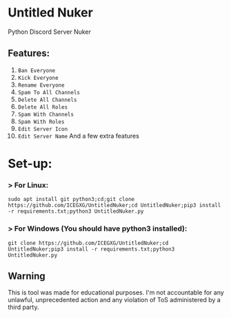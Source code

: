 # Untitled Nuker
Python Discord Server Nuker

## Features:
1. `Ban Everyone`
2. `Kick Everyone`
3. `Rename Everyone`
4. `Spam To All Channels`
5. `Delete All Channels`
6. `Delete All Roles`
7. `Spam With Channels`
8. `Spam With Roles`
9. `Edit Server Icon`
10. `Edit Server Name`
And a few extra features

# Set-up: 
### > For Linux:  
```
sudo apt install git python3;cd;git clone https://github.com/ICEGXG/UntitledNuker;cd UntitledNuker;pip3 install -r requirements.txt;python3 UntitledNuker.py
```
### > For Windows (You should have python3 installed):
```
git clone https://github.com/ICEGXG/UntitledNuker;cd UntitledNuker;pip3 install -r requirements.txt;python3 UntitledNuker.py
```

## Warning
This is tool was made for educational purposes. I'm not accountable for any unlawful, unprecedented action and any violation of ToS administered by a third party.
